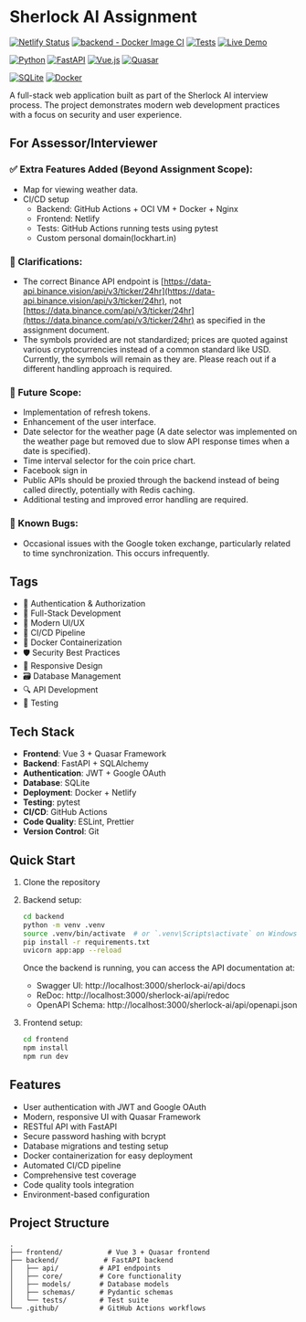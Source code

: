 # Sherlock AI Assignment

[![Netlify Status](https://api.netlify.com/api/v1/badges/f3b0f434-f04e-498d-848c-91d228c28fa9/deploy-status)](https://app.netlify.com/sites/sherlockai/deploys)
[![backend - Docker Image CI](https://github.com/LOCKhart07/sherlock-ai-assignment/actions/workflows/backend-build-and-deploy.yaml/badge.svg)](https://github.com/LOCKhart07/sherlock-ai-assignment/actions/workflows/backend-build-and-deploy.yaml)
[![Tests](https://github.com/LOCKhart07/sherlock-ai-assignment/actions/workflows/tests.yml/badge.svg)](https://github.com/LOCKhart07/sherlock-ai-assignment/actions/workflows/tests.yml)
[![Live Demo](https://img.shields.io/badge/Live%20Demo-sherlockai.lockhart.in-blue?style=flat&logo=globe)](https://sherlockai.lockhart.in/)

[![Python](https://img.shields.io/badge/python-3.9+-blue.svg)](https://www.python.org/downloads/)
[![FastAPI](https://img.shields.io/badge/FastAPI-0.100.0-green.svg)](https://fastapi.tiangolo.com/)
[![Vue.js](https://img.shields.io/badge/Vue.js-3.x-4FC08D.svg?logo=vue.js)](https://vuejs.org/)
[![Quasar](https://img.shields.io/badge/Quasar-2.x-1976D2.svg?logo=quasar)](https://quasar.dev/)

[![SQLite](https://img.shields.io/badge/SQLite-3.x-003B57.svg?logo=sqlite)](https://www.sqlite.org/)
[![Docker](https://img.shields.io/badge/Docker-20.10+-2496ED.svg?logo=docker)](https://www.docker.com/)

A full-stack web application built as part of the Sherlock AI interview process. The project demonstrates modern web development practices with a focus on security and user experience.

## For Assessor/Interviewer
### ✅ Extra Features Added (Beyond Assignment Scope):
- Map for viewing weather data.
- CI/CD setup 
   - Backend: GitHub Actions + OCI VM + Docker + Nginx
   - Frontend: Netlify
   - Tests: GitHub Actions running tests using pytest
   - Custom personal domain(lockhart.in)

### 📌 Clarifications:
- The correct Binance API endpoint is [https://data-api.binance.vision/api/v3/ticker/24hr](https://data-api.binance.vision/api/v3/ticker/24hr), not [https://data.binance.com/api/v3/ticker/24hr](https://data.binance.com/api/v3/ticker/24hr) as specified in the assignment document.
- The symbols provided are not standardized; prices are quoted against various cryptocurrencies instead of a common standard like USD. Currently, the symbols will remain as they are. Please reach out if a different handling approach is required.

### 🚀 Future Scope:
- Implementation of refresh tokens.
- Enhancement of the user interface.
- Date selector for the weather page (A date selector was implemented on the weather page but removed due to slow API response times when a date is specified).
- Time interval selector for the coin price chart.
- Facebook sign in
- Public APIs should be proxied through the backend instead of being called directly, potentially with Redis caching.
- Additional testing and improved error handling are required.

### 🐞 Known Bugs:
- Occasional issues with the Google token exchange, particularly related to time synchronization. This occurs infrequently.
## Tags

- 🔐 Authentication & Authorization
- 🚀 Full-Stack Development
- 🎨 Modern UI/UX
- 🔄 CI/CD Pipeline
- 🐳 Docker Containerization
- 🛡️ Security Best Practices
- 📱 Responsive Design
- 🗃️ Database Management
- 🔍 API Development
- 🧪 Testing

## Tech Stack

- **Frontend**: Vue 3 + Quasar Framework
- **Backend**: FastAPI + SQLAlchemy
- **Authentication**: JWT + Google OAuth
- **Database**: SQLite
- **Deployment**: Docker + Netlify
- **Testing**: pytest
- **CI/CD**: GitHub Actions
- **Code Quality**: ESLint, Prettier
- **Version Control**: Git

## Quick Start

1. Clone the repository
2. Backend setup:
   ```bash
   cd backend
   python -m venv .venv
   source .venv/bin/activate  # or `.venv\Scripts\activate` on Windows
   pip install -r requirements.txt
   uvicorn app:app --reload
   ```

   Once the backend is running, you can access the API documentation at:
   - Swagger UI: http://localhost:3000/sherlock-ai/api/docs
   - ReDoc: http://localhost:3000/sherlock-ai/api/redoc
   - OpenAPI Schema: http://localhost:3000/sherlock-ai/api/openapi.json

3. Frontend setup:
   ```bash
   cd frontend
   npm install
   npm run dev
   ```

## Features

- User authentication with JWT and Google OAuth
- Modern, responsive UI with Quasar Framework
- RESTful API with FastAPI
- Secure password hashing with bcrypt
- Database migrations and testing setup
- Docker containerization for easy deployment
- Automated CI/CD pipeline
- Comprehensive test coverage
- Code quality tools integration
- Environment-based configuration

## Project Structure

```
.
├── frontend/           # Vue 3 + Quasar frontend
├── backend/           # FastAPI backend
│   ├── api/          # API endpoints
│   ├── core/         # Core functionality
│   ├── models/       # Database models
│   ├── schemas/      # Pydantic schemas
│   └── tests/        # Test suite
└── .github/          # GitHub Actions workflows
```